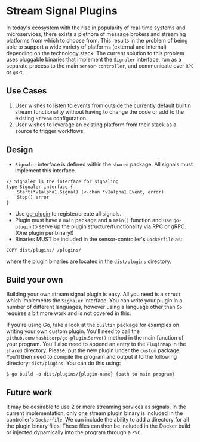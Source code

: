 # Stream Signal Plugins
In today's ecosystem with the rise in popularity of real-time systems and microservices, there exists a plethora of message brokers and streaming platforms from which to choose from. This results in the problem of being able to support a wide variety of platforms (external and internal) depending on the technology stack. The current solution to this problem uses pluggable binaries that implement the `Signaler` interface, run as a separate process to the main `sensor-controller`, and communicate over `RPC` or `gRPC`. 

## Use Cases
1. User wishes to listen to events from outside the currently default builtin stream functionality without having to change the code or add to the existing `Stream` configuration.
2. User wishes to leverage an existing platform from their stack as a source to trigger workflows.

## Design
- `Signaler` interface is defined within the `shared` package. All signals must implement this interface.
```
// Signaler is the interface for signaling
type Signaler interface {
	Start(*v1alpha1.Signal) (<-chan *v1alpha1.Event, error)
	Stop() error
}
``` 
- Use [go-plugin](https://github.com/hashicorp/go-plugin) to register/create all signals. 
- Plugin must have a `main` package and a `main()` function and use `go-plugin` to serve up the plugin structure/functionality via RPC or gRPC. (One plugin per binary!)
- Binaries MUST be included in the sensor-controller's `Dockerfile` as:
```
COPY dist/plugins/ /plugins/
```
where the plugin binaries are located in the `dist/plugins` directory.

## Build your own
Building your own stream signal plugin is easy. All you need is a `struct` which implements the `Signaler` interface. You can write your plugin in a number of different languages, however using a language other than `Go` requires a bit more work and is not covered in this. 

If you're using Go, take a look at the `builtin` package for examples on writing your own custom plugin. You'll need to call the `github.com/hashicorp/go-plugin`.`Serve()` method in the main function of your program. You'll also need to append an entry to the `PluginMap` in the `shared` directory. Please, put the new plugin under the `custom` package. You'll then need to compile the program and output it to the following directory: `dist/plugins`. You can do this using:
```
$ go build -o dist/plugins/{plugin-name} {path to main program}
```

## Future work
It may be desirable to use 2 or more streaming services as signals. In the current implementation, only one stream plugin binary is included in the controller's `Dockerfile`. We can include the ability to add a directory for all the plugin binary files. These files can then be included in the Docker build or injected dynamically into the program through a `PVC`. 